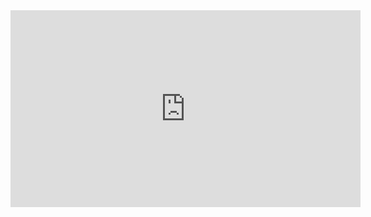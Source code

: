 ﻿<iframe width="560" height="315" src="https://www.youtube.com/embed/OraP5aEhWvQ?list=PL1DEQjXG2xnJOSQf2421r1S040NkvCApp" frameborder="0" allowfullscreen></iframe>
